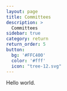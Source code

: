 ```yaml
---
layout: page
title: Committees
description: >
  Committees
sidebar: true
category: return
return_order: 5
button:
  bg: '#FFC400'
  color: '#fff'
  icon: "tree-12.svg"
---
```


Hello world.
